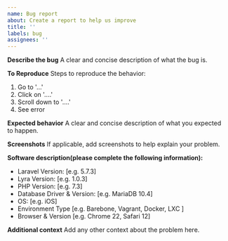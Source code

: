 ```yaml
---
name: Bug report
about: Create a report to help us improve
title: ''
labels: bug
assignees: ''
---
```


**Describe the bug**
A clear and concise description of what the bug is.

**To Reproduce**
Steps to reproduce the behavior:
1. Go to '...'
2. Click on '....'
3. Scroll down to '....'
4. See error

**Expected behavior**
A clear and concise description of what you expected to happen.

**Screenshots**
If applicable, add screenshots to help explain your problem.

**Software description(please complete the following information):**
 - Laravel Version: [e.g. 5.7.3]
 - Lyra Version: [e.g. 1.0.3]
 - PHP Version: [e.g. 7.3] 
 - Database Driver & Version: [e.g. MariaDB 10.4] 
 - OS: [e.g. iOS]
 - Environment Type [e.g. Barebone, Vagrant, Docker, LXC ]
 - Browser & Version [e.g. Chrome 22, Safari 12]

**Additional context**
Add any other context about the problem here.
